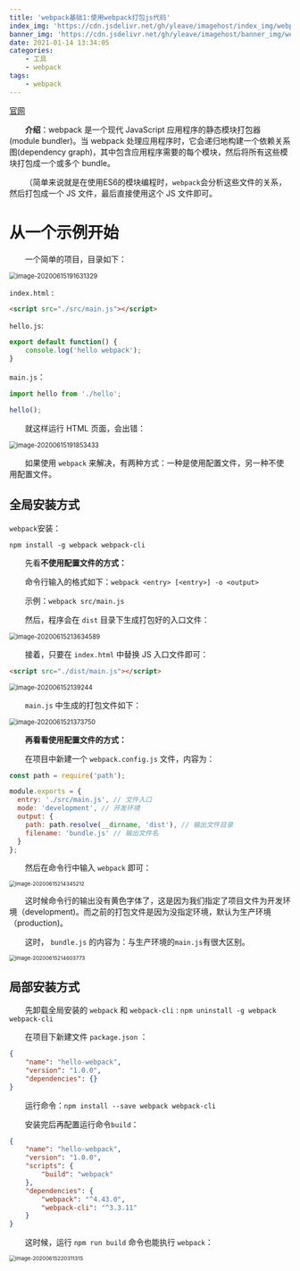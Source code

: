 ```yaml
---
title: 'webpack基础1:使用webpack打包js代码'
index_img: 'https://cdn.jsdelivr.net/gh/yleave/imagehost/index_img/webpack.png'
banner_img: 'https://cdn.jsdelivr.net/gh/yleave/imagehost/banner_img/webpack.png'
date: 2021-01-14 13:34:05
categories:
    - 工具
    - webpack
tags:
    - webpack
---
```






[官网](https://webpack.docschina.org/)



&emsp;&emsp;**介绍**：webpack 是一个现代 JavaScript 应用程序的静态模块打包器(module bundler)。当 webpack 处理应用程序时，它会递归地构建一个依赖关系图(dependency graph)，其中包含应用程序需要的每个模块，然后将所有这些模块打包成一个或多个 bundle。

&emsp;&emsp;（简单来说就是在使用ES6的模块编程时，`webpack`会分析这些文件的关系，然后打包成一个 JS 文件，最后直接使用这个 JS 文件即可。

# 从一个示例开始

&emsp;&emsp;一个简单的项目，目录如下：

<img src="https://cdn.jsdelivr.net/gh/yleave/imagehost@master/img/image-20200615191631329.png" alt="image-20200615191631329" style="zoom:80%;" /> 

`index.html` :

```html
<script src="./src/main.js"></script>
```

`hello.js`:

```js
export default function() {
    console.log('hello webpack');
}
```

`main.js`：

```js
import hello from './hello';

hello();
```

&emsp;&emsp;就这样运行 HTML 页面，会出错：

<img src="https://cdn.jsdelivr.net/gh/yleave/imagehost@master/img/image-20200615191853433.png" alt="image-20200615191853433" style="zoom:80%;" /> 



&emsp;&emsp;如果使用 `webpack` 来解决，有两种方式：一种是使用配置文件，另一种不使用配置文件。



## 全局安装方式

`webpack`安装：

`npm install -g webpack webpack-cli`



&emsp;&emsp;先看**不使用配置文件的方式：**

&emsp;&emsp;命令行输入的格式如下：`webpack <entry> [<entry>] -o <output>`

&emsp;&emsp;示例：`webpack src/main.js`

&emsp;&emsp;然后，程序会在 `dist` 目录下生成打包好的入口文件：

<img src="https://cdn.jsdelivr.net/gh/yleave/imagehost@master/img/image-20200615213634589.png" alt="image-20200615213634589" style="zoom:80%;" />

&emsp;&emsp;接着，只要在 `index.html` 中替换 JS 入口文件即可：

```html
<script src="./dist/main.js"></script>
```

<img src="https://cdn.jsdelivr.net/gh/yleave/imagehost@master/img/image-202006152139244.png" alt="image-202006152139244" style="zoom:80%;" />

&emsp;&emsp;`main.js` 中生成的打包文件如下：

<img src="https://cdn.jsdelivr.net/gh/yleave/imagehost@master/img/image-2020061521373750.png" alt="image-2020061521373750" style="zoom:80%;" />

&emsp;&emsp;**再看看使用配置文件的方式：**

&emsp;&emsp;在项目中新建一个 `webpack.config.js` 文件，内容为：

```js
const path = require('path');

module.exports = {
  entry: './src/main.js', // 文件入口
  mode: 'development', // 开发环境
  output: {	
    path: path.resolve(__dirname, 'dist'), // 输出文件目录
    filename: 'bundle.js' // 输出文件名
  }
};
```

&emsp;&emsp;然后在命令行中输入 `webpack` 即可：

 <img src="https://cdn.jsdelivr.net/gh/yleave/imagehost@master/img/image-20200615214345212.png" alt="image-20200615214345212" style="zoom: 67%;" />

&emsp;&emsp;这时候命令行的输出没有黄色字体了，这是因为我们指定了项目文件为开发环境（development)。而之前的打包文件是因为没指定环境，默认为生产环境（production)。

&emsp;&emsp;这时， `bundle.js` 的内容为：与生产环境的`main.js`有很大区别。

<img src="https://cdn.jsdelivr.net/gh/yleave/imagehost@master/img/image-20200615214603773.png" alt="image-20200615214603773" style="zoom:67%;" />



## 局部安装方式

&emsp;&emsp;先卸载全局安装的 `webpack` 和 `webpack-cli` : `npm uninstall -g webpack webpack-cli`

&emsp;&emsp;在项目下新建文件 `package.json` ：

```json
{
    "name": "hello-webpack",
    "version": "1.0.0",
    "dependencies": {}
}
```

&emsp;&emsp;运行命令：`npm install --save webpack webpack-cli`

&emsp;&emsp;安装完后再配置运行命令`build`：

```json
{
    "name": "hello-webpack",
    "version": "1.0.0",
    "scripts": {
        "build": "webpack"
    },
    "dependencies": {
        "webpack": "^4.43.0",
        "webpack-cli": "^3.3.11"
    }
}
```

&emsp;&emsp;这时候，运行 `npm run build` 命令也能执行 `webpack`：

<img src="https://cdn.jsdelivr.net/gh/yleave/imagehost@master/img/image-20200615220311315.png" alt="image-20200615220311315" style="zoom:67%;" />

